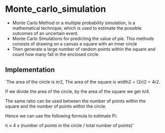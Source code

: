 # Monte_carlo_simulation
  * Monte Carlo Method or a multiple probability simulation, is a mathematical technique, which is used to estimate the possible outcomes of an uncertain event.
  * Monte Carlo Simulations for predicting the value of pie. This methods consists of drawing on a canvas a square with an inner circle
  * Then generate a large number of random points within the square and count how many fall in the enclosed circle.

## Implementation 

`The area of the circle is πr2,
The area of the square is width2 = (2r)2 = 4r2.

If we divide the area of the circle, by the area of the square we get π/4.

The same ratio can be used between the number of points within the square and the number of points within the circle.

Hence we can use the following formula to estimate Pi:

π ≈ 4 x (number of points in the circle / total number of points)'

